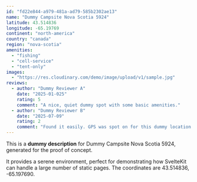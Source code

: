 ```yaml
---
id: "fd22e844-a979-481a-ad79-585b2302ae13"
name: "Dummy Campsite Nova Scotia 5924"
latitude: 43.514836
longitude: -65.19769
continent: "north-america"
country: "canada"
region: "nova-scotia"
amenities:
  - "fishing"
  - "cell-service"
  - "tent-only"
images:
  - "https://res.cloudinary.com/demo/image/upload/v1/sample.jpg"
reviews:
  - author: "Dummy Reviewer A"
    date: "2025-01-025"
    rating: 5
    comment: "A nice, quiet dummy spot with some basic amenities."
  - author: "Dummy Reviewer B"
    date: "2025-07-09"
    rating: 2
    comment: "Found it easily. GPS was spot on for this dummy location."
---
```


This is a **dummy description** for Dummy Campsite Nova Scotia 5924, generated for the proof of concept.

It provides a serene environment, perfect for demonstrating how SvelteKit can handle a large number of static pages. The coordinates are 43.514836, -65.197690.

